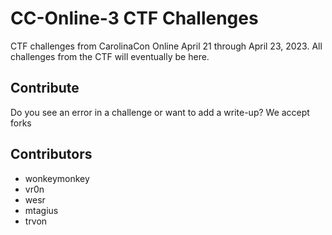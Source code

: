 # CC-Online-3 CTF Challenges
CTF challenges from CarolinaCon Online April 21 through April 23, 2023. All challenges from the CTF will eventually be here.

## Contribute
Do you see an error in a challenge or want to add a write-up? We accept forks

## Contributors
- wonkeymonkey
- vr0n
- wesr
- mtagius
- trvon
